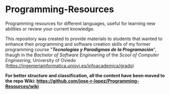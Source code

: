 # Programming-Resources
Programming resources for different languages, useful for learning new abilities or review your current knowledge. 

This repository was created to provide materials to students that wanted to enhance their programming and software creation skills of my former programming course "**_Tecnologias y Paradigmas de la Programación_**", thaugh in the _Bachelor of Software Engineering_ of the _Scool of Computer Engineering_, University of Oviedo (https://ingenieriainformatica.uniovi.es/infoacademica/grado) 

**For better structure and classification, all the content have been moved to the repo Wiki: https://github.com/jose-r-lopez/Programming-Resources/wiki**


